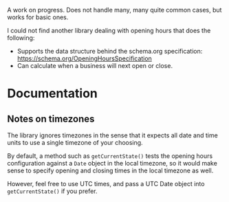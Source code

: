 A work on progress. Does not handle many, many quite common cases, but works for basic ones.

I could not find another library dealing with opening hours that does the following:

- Supports the data structure behind the schema.org specification: https://schema.org/OpeningHoursSpecification
- Can calculate when a business will next open or close.


# Documentation

## Notes on timezones

The library ignores timezones in the sense that it expects all date and time units to use
a single timezone of your choosing. 

By default, a method such as `getCurrentState()` tests the opening hours configuration
against a `Date` object in the local timezone, so it would make sense to specify opening
and closing times in the local timezone as well.

However, feel free to use UTC times, and pass a UTC Date object into `getCurrentState()`
if you prefer. 
